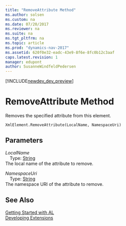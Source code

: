 ```yaml
---
title: "RemoveAttribute Method"
ms.author: solsen
ms.custom: na
ms.date: 07/20/2017
ms.reviewer: na
ms.suite: na
ms.tgt_pltfrm: na
ms.topic: article
ms.prod: "dynamics-nav-2017"
ms.assetid: 620f0e32-eadc-43e9-8f6e-8fc0b12c3aaf
caps.latest.revision: 1
manager: edupont
author: SusanneWindfeldPedersen
---
```


[!INCLUDE[newdev_dev_preview](../includes/newdev_dev_preview.md)]

# RemoveAttribute Method
Removes the specified attribute from this element.  
```  
XmlElement.RemoveAttribute(LocalName, NamespaceUri)  
```  
## Parameters
*LocalName*    
&emsp;Type: [String](/datatypes/devenv-text-data-type.md)  
The local name of the attribute to remove.  
  
*NamespaceUri*    
&emsp;Type: [String](/datatypes/devenv-text-data-type.md)  
The namespace URI of the attribute to remove.  
  
## See Also
[Getting Started with AL](../devenv-get-started.md)  
[Developing Extensions](../devenv-dev-overview.md)  
